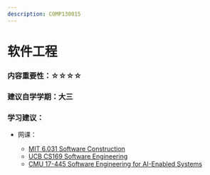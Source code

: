 ```yaml
---
description: COMP130015
---
```


# 软件工程

### 内容重要性：☆☆☆☆

### 建议自学学期：大三

### 学习建议：

*   网课：

    * [MIT 6.031 Software Construction](https://csdiy.wiki/%E8%BD%AF%E4%BB%B6%E5%B7%A5%E7%A8%8B/6031/)
    * [UCB CS169 Software Engineering](https://csdiy.wiki/%E8%BD%AF%E4%BB%B6%E5%B7%A5%E7%A8%8B/CS169/)
    * [CMU 17-445 Software Engineering for AI-Enabled Systems](https://www.bilibili.com/video/BV1qA411n7X5/)

